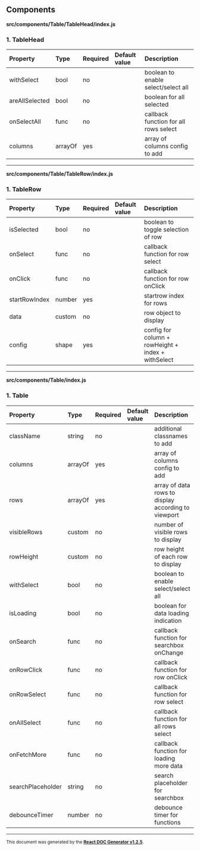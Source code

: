 Components
----------

**src/components/Table/TableHead/index.js**

### 1. TableHead




Property | Type | Required | Default value | Description
:--- | :--- | :--- | :--- | :---
withSelect|bool|no||boolean to enable select/select all
areAllSelected|bool|no||boolean for all selected
onSelectAll|func|no||callback function for all rows select
columns|arrayOf|yes||array of columns config to add
-----
**src/components/Table/TableRow/index.js**

### 1. TableRow




Property | Type | Required | Default value | Description
:--- | :--- | :--- | :--- | :---
isSelected|bool|no||boolean to toggle selection of row
onSelect|func|no||callback function for row select
onClick|func|no||callback function for row onClick
startRowIndex|number|yes||startrow index for rows
data|custom|no||row object to display
config|shape|yes||config for column + rowHeight + index + withSelect
-----
**src/components/Table/index.js**

### 1. Table




Property | Type | Required | Default value | Description
:--- | :--- | :--- | :--- | :---
className|string|no||additional classnames to add
columns|arrayOf|yes||array of columns config to add
rows|arrayOf|yes||array of data rows to display according to viewport
visibleRows|custom|no||number of visible rows to display
rowHeight|custom|no||row height of each row to display
withSelect|bool|no||boolean to enable select/select all
isLoading|bool|no||boolean for data loading indication
onSearch|func|no||callback function for searchbox onChange
onRowClick|func|no||callback function for row onClick
onRowSelect|func|no||callback function for row select
onAllSelect|func|no||callback function for all rows select
onFetchMore|func|no||callback function for loading more data
searchPlaceholder|string|no||search placeholder for searchbox
debounceTimer|number|no||debounce timer for functions
-----

<sub>This document was generated by the <a href="https://github.com/marborkowski/react-doc-generator" target="_blank">**React DOC Generator v1.2.5**</a>.</sub>
